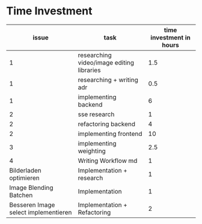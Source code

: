 # Time Investment

| issue                                | task                                      | time investment in hours |
|--------------------------------------|-------------------------------------------|--------------------------|
| 1                                    | researching video/image editing libraries | 1.5                      |
| 1                                    | researching + writing adr                 | 0.5                      |
| 1                                    | implementing backend                      | 6                        |
| 2                                    | sse research                              | 1                        |
| 2                                    | refactoring backend                       | 4                        |
| 2                                    | implementing frontend                     | 10                       |
| 3                                    | implementing weighting                    | 2.5                      |
| 4                                    | Writing Workflow md                       | 1                        |
| Bilderladen optimieren               | Implementation + research                 | 1                        |
| Image Blending Batchen               | Implementation                            | 1                        |
| Besseren Image select implementieren | Implementation + Refactoring              | 2                        |